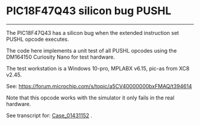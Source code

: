 # PIC18F47Q43 silicon bug PUSHL
-----------------------------------

The PIC18F47Q43 has a silicon bug when the extended instruction set PUSHL opcode executes.

The code here implements a unit test of all PUSHL opcodes using the DM164150 Curiosity Nano for test hardware.

The test workstation is a Windows 10-pro, MPLABX v6.15, pic-as from XC8 v2.45.

See: https://forum.microchip.com/s/topic/a5CV40000000bxFMAQ/t394614

Note that this opcode works with the simulator it only fails in the real hardware.

See transcript for: [Case_01431152](Case_01431152/Case_01431152.html) .